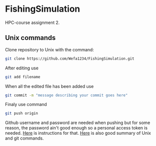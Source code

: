 # FishingSimulation
HPC-course assignment 2.

## Unix commands
Clone repository to Unix with the command:
```bash
git clone https://github.com/Wefa1234/FishingSimulation.git
```
After editing use
```bash
git add filename
```
When all the edited file has been added use
```bash
git commit -m "message describing your commit goes here"
```
Finaly use command 
```bash
git push origin
```
Github username and password are needed when pushing but for some reason, the password ain't good enough so a personal access token is needed. [Here](https://docs.github.com/en/authentication/keeping-your-account-and-data-secure/creating-a-personal-access-token) is instructions for that. [Here](https://gist.github.com/jtallant/2932800) is also good summary of Unix and git commands.

